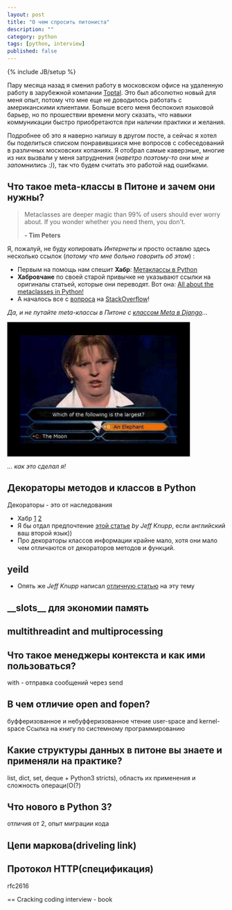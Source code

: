 ```yaml
---
layout: post
title: "О чем спросить питониста"
description: ""
category: python
tags: [python, interview]
published: false
---
```

{% include JB/setup %}

Пару месяца назад я сменил работу в московском офисе на удаленную работу в зарубежной компании [Toptal](http://www.toptal.com/?ref=12369). Это был абсолютно новый для меня опыт, потому что мне еще не доводилось работать с американскими клиентами. Больше всего меня беспокоил языковой барьер, но по прошествии времени могу сказать, что навыки коммуникации быстро приобретаются при наличии практики и желания.

Подробнее об это я наверно напишу в другом посте, а сейчас я хотел бы поделиться списком понравившихся мне вопросов с собеседований в различных московских копаниях. Я отобрал самые каверзные, многие из них вызвали у меня затруднения (*наветро поэтому-то они мне и запомнились :)*), так что будем считать это работой над ошибками.

## Что такое meta-классы в Питоне и зачем они нужны?

>Metaclasses are deeper magic than 99% of users should ever worry about. If you wonder whether you need them, you don't.
>
>**- Tim Peters**

Я, пожалуй, не буду копировать *Интернеты* и просто оставлю здесь несколько ссылок (*потому что мне больно говорить об этом*) :

* Первым на помощь нам спешит **Хабр**: [Метаклассы в Python](http://habrahabr.ru/post/145835/)
* **Хабровчане** по своей старой привычке не указывают ссылки на оригиналы статьей, которые они переводят. Вот она: [All about the metaclasses in Python!](http://freepythontips.wordpress.com/2013/09/20/all-about-the-metaclasses-in-python/)
* А началось все с [вопроса](http://stackoverflow.com/questions/100003/what-is-a-metaclass-in-python) на [StackOverflow](http://stackoverflow.com/)!

*Да, и не путайте meta-классы в Питоне с [классом Meta в Django](https://docs.djangoproject.com/en/dev/topics/db/models/#meta-options)...*

<img  src="/images/facepalm-pics-11.jpg" style="border:30px solid black; height: 250px;" align='center'/>

*... как это сделал я!*

## Декораторы методов и классов в Python

Декораторы - это
  от наследования
* Хабр [1](http://habrahabr.ru/post/141411/) [2](http://habrahabr.ru/post/141501/)
* Я бы отдал предпочтение [этой статье](https://www.jeffknupp.com/blog/2013/11/29/improve-your-python-decorators-explained/) *by Jeff Knupp*, если английский ваш второй язык))
* Про декораторы классов информации крайне мало, хотя они мало чем отличаются от декораторов методов и функций.

## yeild

* Опять же *Jeff Knupp*  написал [отличную статью](http://www.jeffknupp.com/blog/2013/04/07/improve-your-python-yield-and-generators-explained/) на эту тему 

## \_\_slots\_\_ для экономии память

## multithreadint and multiprocessing
## Что такое менеджеры контекста и как ими пользоваться?

with - 
отправка сообщений через send

## В чем отличие open and fopen?

буфферизованное и небуфферизованное чтение
user-space and kernel-space
Ссылка на книгу по системному программированию

## Какие структуры данных в питоне вы знаете и применяли на практике?

list, dict, set, deque + Python3 stricts), область их применения и сложность операци(О(?)

## Что нового в Python 3?
отличия от 2, опыт миграции кода

## Цепи маркова(driveling link)
## Протокол HTTP(спецификация) 

rfc2616


== Cracking coding interview - book